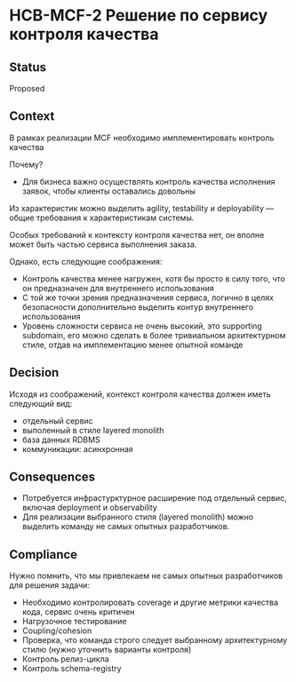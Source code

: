 # HCB-MCF-2 Решение по сервису контроля качества

## Status
Proposed

## Context

В рамках реализации MCF необходимо имплементировать контроль качества

Почему?
 - Для бизнеса важно осуществлять контроль качества исполнения заявок, чтобы клиенты оставались довольны

Из характеристик можно выделить agility, testability и deployability — общие требования к характеристикам системы.

Особых требований к контексту контроля качества нет, он вполне может быть частью сервиса выполнения заказа.

Однако, есть следующие соображения:
- Контроль качества менее нагружен, хотя бы просто в силу того, что он предназначен для внутреннего использования
- С той же точки зрения предназначения сервиса, логично в целях безопасности дополнительно выделить контур внутреннего использования
- Уровень сложности сервиса не очень высокий, это supporting subdomain, его можно сделать в более тривиальном архитектурном стиле, отдав на имплементацию менее опытной команде

## Decision

Исходя из соображений, контекст контроля качества должен иметь следующий вид:
- отдельный сервис
- выполенный в стиле layered monolith
- база данных RDBMS
- коммуникации: асинхронная

## Consequences
- Потребуется инфрастурктурное расширение под отдельный сервис, включая deployment и observability
- Для реализации выбранного стиля (layered monolith) можно выделить команду не самых опытных разработчиков.

## Compliance
Нужно помнить, что мы привлекаем не самых опытных разработчиков для решения задачи:

- Необходимо контролировать coverage и другие метрики качества кода, сервис очень критичен
- Нагрузочное тестирование
- Coupling/cohesion
- Проверка, что команда строго следует выбранному архитектурному стилю (нужно уточнить варианты контроля)
- Контроль релиз-цикла
- Контроль schema-registry